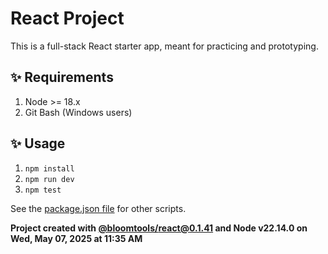 # React Project

This is a full-stack React starter app, meant for practicing and prototyping.

## ✨ Requirements

1. Node >= 18.x
2. Git Bash (Windows users)

## ✨ Usage

1. `npm install`
2. `npm run dev`
3. `npm test`

See the [package.json file](./package.json) for other scripts.

**Project created with [@bloomtools/react@0.1.41](https://github.com/bloominstituteoftechnology/npm-tools-react) and Node v22.14.0 on Wed, May 07, 2025 at 11:35 AM**

